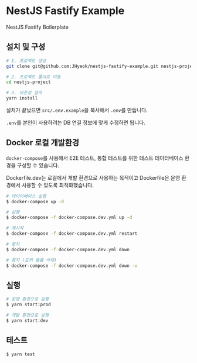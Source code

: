 # NestJS Fastify Example

NestJS Fastify Boilerplate

## 설치 및 구성

```bash
# 1. 프로젝트 생성
git clone git@github.com:JHyeok/nestjs-fastify-example.git nestjs-project

# 2. 프로젝트 폴더로 이동
cd nestjs-project

# 3. 의존성 설치
yarn install
```

설치가 끝났으면 `src/.env.example`을 복사해서 `.env`를 만듭니다.

`.env`를 본인이 사용하려는 DB 연결 정보에 맞게 수정하면 됩니다.

## Docker 로컬 개발환경

`docker-compose`를 사용해서 E2E 테스트, 통합 테스트를 위한 테스트 데이터베이스 환경을 구성할 수 있습니다.

Dockerfile.dev는 로컬에서 개발 환경으로 사용하는 목적이고 Dockerfile은 운영 환경에서 사용할 수 있도록 최적화했습니다.

```bash
# 데이터베이스 실행
$ docker-compose up -d

# 실행
$ docker-compose -f docker-compose.dev.yml up -d

# 재시작
$ docker-compose -f docker-compose.dev.yml restart

# 중지
$ docker-compose -f docker-compose.dev.yml down

# 중지 (도커 볼륨 삭제)
$ docker-compose -f docker-compose.dev.yml down -v
```

## 실행

```bash
# 운영 환경으로 실행
$ yarn start:prod

# 개발 환경으로 실행
$ yarn start:dev
```

## 테스트

```bash
$ yarn test
```
